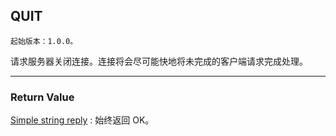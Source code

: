 ## QUIT

    起始版本：1.0.0。

请求服务器关闭连接。连接将会尽可能快地将未完成的客户端请求完成处理。

---

### Return Value

[Simple string reply](../topics/protocol.md#resp-simple-strings) : 始终返回 OK。